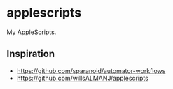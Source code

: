 # applescripts
My AppleScripts.

## Inspiration
* https://github.com/sparanoid/automator-workflows
* https://github.com/willsALMANJ/applescripts

